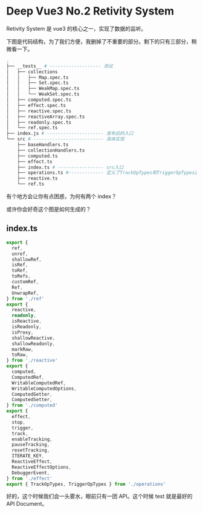 # Deep Vue3 No.2 Retivity System

Retivity System 是 vue3 的核心之一，实现了数据的监听。

下图是代码结构，为了我们方便，我删掉了不重要的部分。剩下的只有三部分，稍微看一下。

```bash
.
├── __tests__ # ------------------- 测试
│   ├── collections
│   │   ├── Map.spec.ts
│   │   ├── Set.spec.ts
│   │   ├── WeakMap.spec.ts
│   │   └── WeakSet.spec.ts
│   ├── computed.spec.ts
│   ├── effect.spec.ts
│   ├── reactive.spec.ts
│   ├── reactiveArray.spec.ts
│   ├── readonly.spec.ts
│   └── ref.spec.ts
├── index.js # --------------------- 发布后的入口
└── src # -------------------------- 具体实现
    ├── baseHandlers.ts
    ├── collectionHandlers.ts
    ├── computed.ts
    ├── effect.ts
    ├── index.ts # ----------------- src入口
    ├── operations.ts #------------- 定义了TrackOpTypes和TriggerOpTypes这两个枚举类型
    ├── reactive.ts
    └── ref.ts
```

有个地方会让你有点困惑，为何有两个 index？

<!-- todo -->

或许你会好奇这个图是如何生成的？

<!-- todo -->

## index.ts

```ts
export {
  ref,
  unref,
  shallowRef,
  isRef,
  toRef,
  toRefs,
  customRef,
  Ref,
  UnwrapRef,
} from './ref'
export {
  reactive,
  readonly,
  isReactive,
  isReadonly,
  isProxy,
  shallowReactive,
  shallowReadonly,
  markRaw,
  toRaw,
} from './reactive'
export {
  computed,
  ComputedRef,
  WritableComputedRef,
  WritableComputedOptions,
  ComputedGetter,
  ComputedSetter,
} from './computed'
export {
  effect,
  stop,
  trigger,
  track,
  enableTracking,
  pauseTracking,
  resetTracking,
  ITERATE_KEY,
  ReactiveEffect,
  ReactiveEffectOptions,
  DebuggerEvent,
} from './effect'
export { TrackOpTypes, TriggerOpTypes } from './operations'
```

好的，这个时候我们会一头雾水，眼前只有一团 API。这个时候 test 就是最好的 API Document。
